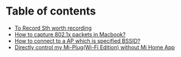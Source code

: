 # Table of contents

* [To Record Sth worth recording](README.md)
* [How to capture 802.1x packets in Macbook?](capture-80211-packets-in-macbook.md)
* [How to connect to a AP which is specified BSSID?](how-to-connect-to-a-ap-which-is-specified-bssid.md)
* [Directly control my Mi-Plug\(Wi-Fi Edition\) without Mi Home App](directly-control-my-mi-plug-wi-fi-edition-without-mi-home-app.md)

